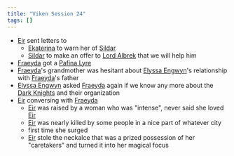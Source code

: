 ```yaml
---
title: "Viken Session 24"
tags: []
---
```


- [Eir](content/PCs/Eir.md) sent letters to
    -  [Ekaterina](content/NPCs/Ekaterina.md) to warn her of [Sildar](content/NPCs/Sildar.md) 
    - [Sildar](content/NPCs/Sildar.md) to make an offer to [Lord Albrek](content/NPCs/Lord%20Albrek.md) that we will help him
- [Fraeyda](content/PCs/Fraeyda.md) got a [Pafina Lyre](content/Objects/Pafina%20Lyre.md)
- [Fraeyda](content/PCs/Fraeyda.md)'s grandmother was hesitant about [Elyssa Engwyn](content/NPCs/Elyssa%20Engwyn.md)'s relationship with [Fraeyda](content/PCs/Fraeyda.md)'s father
- [Elyssa Engwyn](content/NPCs/Elyssa%20Engwyn.md) asked [Fraeyda](content/PCs/Fraeyda.md) again if we know any more about the [Dark Knights](content/Organizations/Dark%20Knights.md) and their organization
- [Eir](content/PCs/Eir.md) conversing with [Fraeyda](content/PCs/Fraeyda.md)
    - [Eir](content/PCs/Eir.md) was raised by a woman who was "intense", never said she loved [Eir](content/PCs/Eir.md)
    - [Eir](content/PCs/Eir.md) was nearly killed by some people in a nice part of whatever city
    - first time she surged
    - [Eir](content/PCs/Eir.md) stole the neckalce that was a prized possession of her "caretakers" and turned it into her magical focus
    